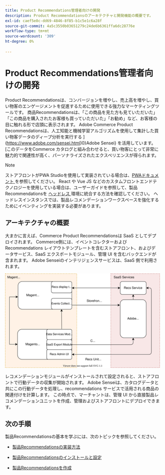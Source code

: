 ```yaml
---
title: Product Recommendations管理者向けの開発
description: Product Recommendationsのアーキテクチャと開発機能の概要です。
exl-id: caef5e0c-dd69-4846-8f85-b1c5e1c6a28f
source-git-commit: 4a5c3550b03651279c24de6b6361ffa6dc28776e
workflow-type: tm+mt
source-wordcount: '309'
ht-degree: 0%

---
```


# Product Recommendations管理者向けの開発

Product Recommendationsは、コンバージョンを増やし、売上高を増やし、買い物客のエンゲージメントを促進するために使用できる強力なマーケティングツールです。 商品Recommendationsは、「この商品を見た方も見ていただいた」「この商品を購入されたお客様も買っていただいた」「お勧め」など、お客様の目に触れる形で店頭に表示されます。 Adobe Commerce Product Recommendationsは、人工知能と機械学習アルゴリズムを使用して集計した買い物客データのディープ分析を実行する ](https://www.adobe.com/sensei.html)0}Adobe Sensei} を活用しています。 [このデータをCommerce カタログと組み合わせると、買い物客にとって非常に魅力的で関連性が高く、パーソナライズされたエクスペリエンスが得られます。

>[!NOTE]
>
>ストアフロントがPWA Studioを使用して実装されている場合は、[PWAドキュメント ](https://developer.adobe.com/commerce/pwa-studio/integrations/product-recommendations/) を参照してください。 React や Vue JS などのカスタムフロントエンドテクノロジーを使用している場合は、ユーザーガイドを参照して、製品Recommendationsを [ ヘッドレス ](headless.md) 環境に統合する方法を確認してください。 ヘッドレスインスタンスでは、製品レコメンデーションワークスペースを強化するためにイベンティングを実装する必要があります。

## アーキテクチャの概要

大まかに言えば、Commerce Product Recommendationsは SaaS としてデプロイされます。 Commerce側には、イベントコレクターおよび Recommendations レイアウトテンプレートを含むストアフロント、およびデータサービス、SaaS エクスポートモジュール、管理 UI を含むバックエンドが含まれます。 Adobe Senseiのインテリジェンスサービスは、SaaS 側で利用されます。

![Product Recommendations のアーキテクチャ図 ](assets/arch-diag-sensei.svg)

レコメンデーションモジュールがインストールされて設定されると、ストアフロントで行動データの収集が開始されます。 Adobe Senseiは、カタログデータと共にこの行動データを処理し、recommendations サービスで活用される商品の関連付けを計算します。 この時点で、マーチャントは、管理 UI から直接製品レコメンデーションユニットを作成、管理およびストアフロントにデプロイできます。

## 次の手順

製品Recommendationsの基本を学ぶには、次のトピックを参照してください。

- [製品Recommendationsの実装方法](implementation-workflow.md)

- [製品Recommendationsのインストールと設定](install-configure.md)

- [製品Recommendationsを作成](create.md)
